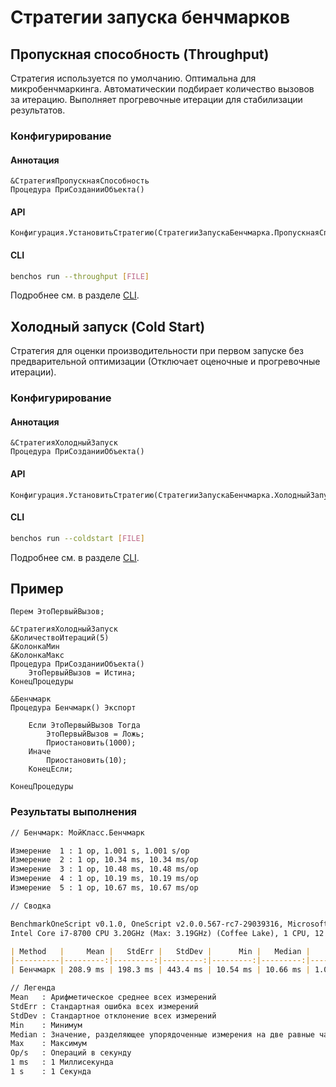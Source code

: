# Стратегии запуска бенчмарков

## Пропускная способность (Throughput)

Стратегия используется по умолчанию. Оптимальна для микробенчмаркинга. 
Автоматическии подбирает количество вызовов за итерацию. Выполняет прогревочные итерации для стабилизации результатов.

### Конфигурирование

#### Аннотация

```bsl
&СтратегияПропускнаяСпособность
Процедура ПриСозданииОбъекта()
```

#### API

```bsl
Конфигурация.УстановитьСтратегию(СтратегииЗапускаБенчмарка.ПропускнаяСпособность);
```

#### CLI

```bash
benchos run --throughput [FILE]
```

Подробнее см. в разделе [CLI](CLI.md).

## Холодный запуск (Cold Start)

Стратегия для оценки производительности при первом запуске без предварительной оптимизации (Отключает оценочные и прогревочные итерации).

### Конфигурирование

#### Аннотация

```bsl
&СтратегияХолодныйЗапуск
Процедура ПриСозданииОбъекта()
```

#### API

```bsl
Конфигурация.УстановитьСтратегию(СтратегииЗапускаБенчмарка.ХолодныйЗапуск);
```

#### CLI

```bash
benchos run --coldstart [FILE]
```

Подробнее см. в разделе [CLI](CLI.md).

## Пример

```bsl
Перем ЭтоПервыйВызов;

&СтратегияХолодныйЗапуск
&КоличествоИтераций(5)
&КолонкаМин
&КолонкаМакс
Процедура ПриСозданииОбъекта()
	ЭтоПервыйВызов = Истина;	
КонецПроцедуры

&Бенчмарк
Процедура Бенчмарк() Экспорт
	
	Если ЭтоПервыйВызов Тогда
		ЭтоПервыйВызов = Ложь;
		Приостановить(1000);
	Иначе
		Приостановить(10);
	КонецЕсли;

КонецПроцедуры
```

### Результаты выполнения

```md
// Бенчмарк: МойКласс.Бенчмарк

Измерение  1 : 1 op, 1.001 s, 1.001 s/op
Измерение  2 : 1 op, 10.34 ms, 10.34 ms/op
Измерение  3 : 1 op, 10.48 ms, 10.48 ms/op
Измерение  4 : 1 op, 10.19 ms, 10.19 ms/op
Измерение  5 : 1 op, 10.67 ms, 10.67 ms/op

// Сводка

BenchmarkOneScript v0.1.0, OneScript v2.0.0.567-rc7-29039316, Microsoft Windows NT 10.0.20348.0 \
Intel Core i7-8700 CPU 3.20GHz (Max: 3.19GHz) (Coffee Lake), 1 CPU, 12 logical and 6 physical cores

| Method   |     Mean |   StdErr |   StdDev |      Min |   Median |     Max |  Op/s |
|----------|---------:|---------:|---------:|---------:|---------:|--------:|------:|
| Бенчмарк | 208.9 ms | 198.3 ms | 443.4 ms | 10.54 ms | 10.66 ms | 1.002 s | 4.786 |

// Легенда
Mean   : Арифметическое среднее всех измерений
StdErr : Стандартная ошибка всех измерений
StdDev : Стандартное отклонение всех измерений
Min    : Минимум
Median : Значение, разделяющее упорядоченные измерения на две равные части
Max    : Максимум
Op/s   : Операций в секунду
1 ms   : 1 Миллисекунда
1 s    : 1 Секунда
```
